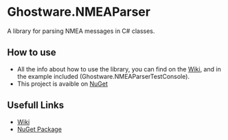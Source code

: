 # Ghostware.NMEAParser
A library for parsing NMEA messages in C# classes.

## How to use
- All the info about how to use the library, you can find on the [Wiki](https://github.com/GhostwareDev/NMEAParser/wiki), and in the example included (Ghostware.NMEAParserTestConsole).
- This project is avaible on [NuGet](https://www.nuget.org/packages/Ghostware.NMEAParser/)

## Usefull Links
- [Wiki](https://github.com/GhostwareDev/NMEAParser/wiki)
- [NuGet Package](https://www.nuget.org/packages/Ghostware.NMEAParser/)
